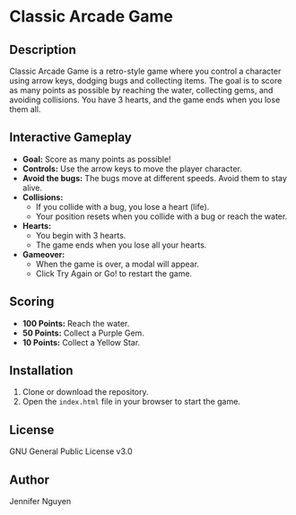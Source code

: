 # Classic Arcade Game

## Description 
Classic Arcade Game is a retro-style game where you control a character using arrow keys, dodging bugs and collecting items. The goal is to score as many points as possible by reaching the water, collecting gems, and avoiding collisions. You have 3 hearts, and the game ends when you lose them all.

## Interactive Gameplay
- **Goal:** Score as many points as possible!
- **Controls:** Use the arrow keys to move the player character.
- **Avoid the bugs:** The bugs move at different speeds. Avoid them to stay alive.
- **Collisions:** 
  - If you collide with a bug, you lose a heart (life).
  - Your position resets when you collide with a bug or reach the water.
- **Hearts:**
  - You begin with 3 hearts.
  - The game ends when you lose all your hearts.
- **Gameover:**
  - When the game is over, a modal will appear.
  - Click Try Again or Go! to restart the game.

## Scoring
- **100 Points:** Reach the water.
- **50 Points:** Collect a Purple Gem.
- **10 Points:** Collect a Yellow Star.

## Installation
1. Clone or download the repository.
2. Open the `index.html` file in your browser to start the game.

## License
GNU General Public License v3.0

## Author
Jennifer Nguyen
